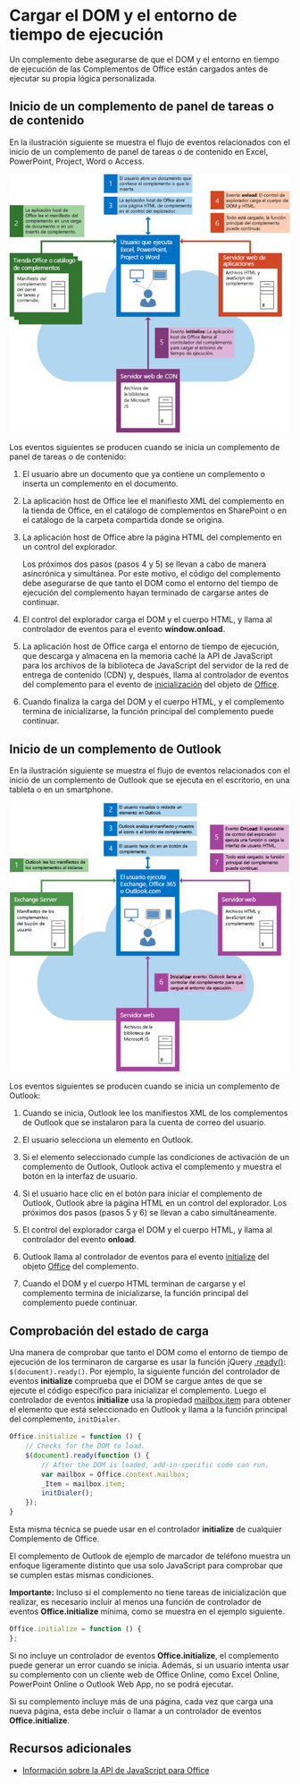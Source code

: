 
# Cargar el DOM y el entorno de tiempo de ejecución



Un complemento debe asegurarse de que el DOM y el entorno en tiempo de ejecución de las Complementos de Office están cargados antes de ejecutar su propia lógica personalizada. 

## Inicio de un complemento de panel de tareas o de contenido

En la ilustración siguiente se muestra el flujo de eventos relacionados con el inicio de un complemento de panel de tareas o de contenido en Excel, PowerPoint, Project, Word o Access.

![Flujo de eventos al iniciar un complemento de panel de tareas o de contenido](../../images/off15appsdk_LoadingDOMAgaveRuntime.png)

Los eventos siguientes se producen cuando se inicia un complemento de panel de tareas o de contenido: 



1. El usuario abre un documento que ya contiene un complemento o inserta un complemento en el documento.
    
2. La aplicación host de Office lee el manifiesto XML del complemento en la tienda de Office, en el catálogo de complementos en SharePoint o en el catálogo de la carpeta compartida donde se origina.
    
3. La aplicación host de Office abre la página HTML del complemento en un control del explorador.
    
    Los próximos dos pasos (pasos 4 y 5) se llevan a cabo de manera asincrónica y simultánea. Por este motivo, el código del complemento debe asegurarse de que tanto el DOM como el entorno del tiempo de ejecución del complemento hayan terminado de cargarse antes de continuar.
    
4. El control del explorador carga el DOM y el cuerpo HTML, y llama al controlador de eventos para el evento  **window.onload**.
    
5. La aplicación host de Office carga el entorno de tiempo de ejecución, que descarga y almacena en la memoria caché la API de JavaScript para los archivos de la biblioteca de JavaScript del servidor de la red de entrega de contenido (CDN) y, después, llama al controlador de eventos del complemento para el evento de [inicialización](../../reference/shared/office.initialize.md) del objeto de [Office](../../reference/shared/office.md).
    
6. Cuando finaliza la carga del DOM y el cuerpo HTML, y el complemento termina de inicializarse, la función principal del complemento puede continuar.
    

## Inicio de un complemento de Outlook



En la ilustración siguiente se muestra el flujo de eventos relacionados con el inicio de un complemento de Outlook que se ejecuta en el escritorio, en una tableta o en un smartphone.

![Flujo de eventos al iniciar un complemento de Outlook](../../images/olowawecon15_LoadingDOMAgaveRuntime.png)

Los eventos siguientes se producen cuando se inicia un complemento de Outlook: 



1. Cuando se inicia, Outlook lee los manifiestos XML de los complementos de Outlook que se instalaron para la cuenta de correo del usuario.
    
2. El usuario selecciona un elemento en Outlook.
    
3. Si el elemento seleccionado cumple las condiciones de activación de un complemento de Outlook, Outlook activa el complemento y muestra el botón en la interfaz de usuario.
    
4. Si el usuario hace clic en el botón para iniciar el complemento de Outlook, Outlook abre la página HTML en un control del explorador. Los próximos dos pasos (pasos 5 y 6) se llevan a cabo simultáneamente.
    
5. El control del explorador carga el DOM y el cuerpo HTML, y llama al controlador del evento  **onload**.
    
6. Outlook llama al controlador de eventos para el evento [initialize](../../reference/shared/office.initialize.md) del objeto [Office](../../reference/shared/office.md) del complemento.
    
7. Cuando el DOM y el cuerpo HTML terminan de cargarse y el complemento termina de inicializarse, la función principal del complemento puede continuar.
    

## Comprobación del estado de carga


Una manera de comprobar que tanto el DOM como el entorno de tiempo de ejecución de los terminaron de cargarse es usar la función jQuery [.ready()](http://api.jquery.com/ready/):  `$(document).ready()`. Por ejemplo, la siguiente función del controlador de eventos  **initialize** comprueba que el DOM se cargue antes de que se ejecute el código específico para inicializar el complemento. Luego el controlador de eventos **initialize** usa la propiedad [mailbox.item](../../reference/outlook/Office.context.mailbox.item.md) para obtener el elemento que está seleccionado en Outlook y llama a la función principal del complemento, `initDialer`.


```js
Office.initialize = function () {
    // Checks for the DOM to load.
    $(document).ready(function () {
        // After the DOM is loaded, add-in-specific code can run.
        var mailbox = Office.context.mailbox;
        _Item = mailbox.item;
        initDialer();
    });
}
```

Esta misma técnica se puede usar en el controlador  **initialize** de cualquier Complemento de Office.

El complemento de Outlook de ejemplo de marcador de teléfono muestra un enfoque ligeramente distinto que usa solo JavaScript para comprobar que se cumplen estas mismas condiciones. 

 **Importante:** Incluso si el complemento no tiene tareas de inicialización que realizar, es necesario incluir al menos una función de controlador de eventos **Office.initialize** mínima, como se muestra en el ejemplo siguiente.




```js
Office.initialize = function () {
};
```

Si no incluye un controlador de eventos  **Office.initialize**, el complemento puede generar un error cuando se inicia. Además, si un usuario intenta usar su complemento con un cliente web de Office Online, como Excel Online, PowerPoint Online o Outlook Web App, no se podrá ejecutar.

Si su complemento incluye más de una página, cada vez que carga una nueva página, esta debe incluir o llamar a un controlador de eventos  **Office.initialize**.


## Recursos adicionales



- [Información sobre la API de JavaScript para Office](../../docs/develop/understanding-the-javascript-api-for-office.md)
    
